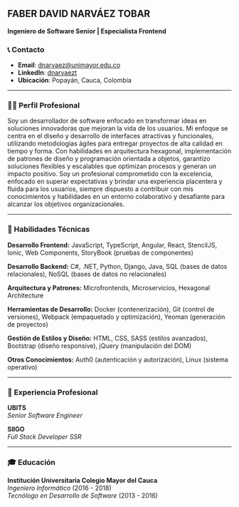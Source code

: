 


## **FABER DAVID NARVÁEZ TOBAR**

**Ingeniero de Software Senior | Especialista Frontend**

### 📞 Contacto

- **Email**: dnarvaez@unimayor.edu.co
- **LinkedIn**: [dnarvaezt](https://www.linkedin.com/in/dnarvaezt)
- **Ubicación**: Popayán, Cauca, Colombia

---

### 🧑‍💼 Perfil Profesional

Soy un desarrollador de software enfocado en transformar ideas en soluciones innovadoras que mejoran la vida de los usuarios. Mi enfoque se centra en el diseño y desarrollo de interfaces atractivas y funcionales, utilizando metodologías ágiles para entregar proyectos de alta calidad en tiempo y forma. Con habilidades en arquitectura hexagonal, implementación de patrones de diseño y programación orientada a objetos, garantizo soluciones flexibles y escalables que optimizan procesos y generan un impacto positivo. Soy un profesional comprometido con la excelencia, enfocado en superar expectativas y brindar una experiencia placentera y fluida para los usuarios, siempre dispuesto a contribuir con mis conocimientos y habilidades en un entorno colaborativo y desafiante para alcanzar los objetivos organizacionales.

---

### 🔧 Habilidades Técnicas

**Desarrollo Frontend:** JavaScript, TypeScript, Angular, React, StencilJS, Ionic, Web Components, StoryBook (pruebas de componentes)

**Desarrollo Backend:** C#, .NET, Python, Django, Java, SQL (bases de datos relacionales), NoSQL (bases de datos no relacionales)

**Arquitectura y Patrones:** Microfrontends, Microservicios, Hexagonal Architecture

**Herramientas de Desarrollo:** Docker (contenerización), Git (control de versiones), Webpack (empaquetado y optimización), Yeoman (generación de proyectos)

**Gestión de Estilos y Diseño:** HTML, CSS, SASS (estilos avanzados), Bootstrap (diseño responsive), jQuery (manipulación del DOM)

**Otros Conocimientos:** Auth0 (autenticación y autorización), Linux (sistema operativo)

---

### 🌟 Experiencia Profesional

**UBITS**  
*Senior Software Engineer*    

**SIIGO**  
*Full Stack Developer SSR*  

---

### 🎓 Educación

**Institución Universitaria Colegio Mayor del Cauca**  
*Ingeniero Informático* (2016 - 2018)  
*Tecnólogo en Desarrollo de Software* (2013 - 2016)
